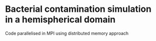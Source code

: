 # Bacterial contamination simulation in a hemispherical domain

Code parallelised in MPI using distributed memory approach
